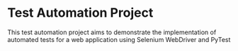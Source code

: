 # Test Automation Project
This test automation project aims to demonstrate the implementation of automated tests for a web application using Selenium WebDriver and PyTest
